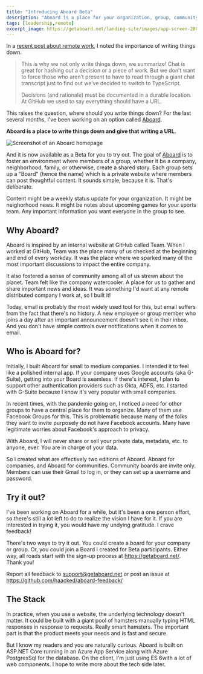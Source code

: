 ```yaml
---
title: "Introducing Aboard Beta"
description: "Aboard is a place for your organization, group, community to share information and ideas with thoughtful long form posts."
tags: [leadership,remote]
excerpt_image: https://getaboard.net/landing-site/images/app-screen-2800.png
---
```


In a [recent post about remote work](https://haacked.com/archive/2020/03/05/how-to-lead-from-home/#write-things-down), I noted the importance of writing things down.

> This is why we not only write things down, we summarize! Chat is great for hashing out a decision or a piece of work. But we don’t want to force those who aren’t present to have to read through a giant chat transcript just to find out we’ve decided to switch to TypeScript.
>
> Decisions (and rationale) must be documented in a durable location. At GitHub we used to say everything should have a URL.

This raises the question, where should you write things down? For the last several months, I've been working on an option called [Aboard](https://getaboard.net/).

__Aboard is a place to write things down and give that writing a URL.__

![Screenshot of an Aboard homepage](https://getaboard.net/landing-site/images/app-screen-2800.png)

And it is now available as a Beta for you to try out. The goal of [Aboard](https://getaboard.net/) is to foster an environment where members of a group, whether it be a company, neighborhood, family, or otherwise, create a shared story. Each group sets up a "Board" (hence the name) which is a private website where members can post thoughtful content. It sounds simple, because it is. That's deliberate.

Content might be a weekly status update for your organization. It might be neighorhood news. It might be notes about upcoming games for your sports team. Any important information you want everyone in the group to see.

## Why Aboard?

Aboard is inspired by an internal website at GitHub called Team. When I worked at GitHub, Team was the place many of us checked at the beginning and end of every workday. It was the place where we sparked many of the most important discussions to impact the entire company.

It also fostered a sense of community among all of us strewn about the planet. Team felt like the company watercooler. A place for us to gather and share important news and ideas. It was something I'd want at any remote distributed company I work at, so I built it!

Today, email is probably the most widely used tool for this, but email suffers from the fact that there's no history. A new employee or group member who joins a day after an important announcement doesn't see it in their inbox. And you don't have simple controls over notifications when it comes to email.

## Who is Aboard for?

Initially, I built Aboard for small to medium companies. I intended it to feel like a polished internal app. If your company uses Google accounts (aka G-Suite), getting into your Board is seamless. If there's interest, I plan to support other authentication providers such as Okta, ADFS, etc. I started with G-Suite because I know it's very popular with small companies.

In recent times, with the pandemic going on, I noticed a need for other groups to have a central place for them to organize. Many of them use Facebook Groups for this. This is problematic because many of the folks they want to invite purposely do not have Facebook accounts. Many have legitimate worries about Facebook's approach to privacy.

With Aboard, I will never share or sell your private data, metadata, etc. to anyone, ever. You are in charge of your data.

So I created what are effectively two editions of Aboard. Aboard for companies, and Aboard for communities. Community boards are invite only. Members can use their Gmail to log in, or they can set up a username and password.

## Try it out?

I've been working on Aboard for a while, but it's been a one person effort, so there's still a lot left to do to realize the vision I have for it. If you are interested in trying it, you would have my undying gratitude. I crave feedback!

There's two ways to try it out. You could create a board for your company or group. Or, you could join a Board I created for Beta participants. Either way, all roads start with the sign-up process at https://getaboard.net/. Thank you!

Report all feedback to support@getaboard.net or post an issue at https://github.com/haacked/aboard-feedback/

## The Stack

In practice, when you use a website, the underlying technology doesn't matter. It could be built with a giant pool of hamsters manually typing HTML responses in response to requests. Really smart hamsters. The important part is that the product meets your needs and is fast and secure.

But I know my readers and you are naturally curious. Aboard is built on ASP.NET Core running in an Azure App Service along with Azure PostgresSql for the database. On the client, I'm just using ES 6with a lot of web components. I hope to write more about the tech side later.
